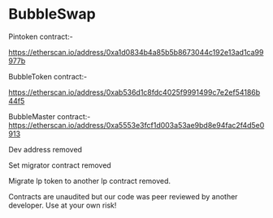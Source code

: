 # BubbleSwap

Pintoken contract:- 

https://etherscan.io/address/0xa1d0834b4a85b5b8673044c192e13ad1ca99977b

BubbleToken contract:- 

https://etherscan.io/address/0xab536d1c8fdc4025f9991499c7e2ef54186b44f5

BubbleMaster contract:- https://etherscan.io/address/0xa5553e3fcf1d003a53ae9bd8e94fac2f4d5e0913

Dev address removed

Set migrator contract removed

Migrate lp token to another lp contract removed.

Contracts are unaudited but our code was peer reviewed by another developer. Use at your own risk!

